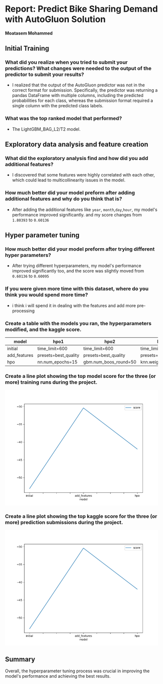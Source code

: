 # Report: Predict Bike Sharing Demand with AutoGluon Solution

#### Moatasem Mohammed

## Initial Training

### What did you realize when you tried to submit your predictions? What changes were needed to the output of the predictor to submit your results?

- I realized that the output of the AutoGluon predictor was not in the correct format for submission. Specifically, the predictor was returning a pandas DataFrame with multiple columns, including the predicted probabilities for each class, whereas the submission format required a single column with the predicted class labels.

### What was the top ranked model that performed?

- The LightGBM_BAG_L2/T2 model.

## Exploratory data analysis and feature creation

### What did the exploratory analysis find and how did you add additional features?

- I discovered that some features were highly correlated with each other, which could lead to multicollinearity issues in the model.

### How much better did your model preform after adding additional features and why do you think that is?

- After adding the additional features like `year`, `month`,`day`,`hour`, my model's performance improved significantly. and my score changes from `1.80393` to `0.60136`

## Hyper parameter tuning

### How much better did your model preform after trying different hyper parameters?

- After trying different hyperparameters, my model's performance improved significantly too, and the score was slightly moved from `0.60136` to `0.60095`

### If you were given more time with this dataset, where do you think you would spend more time?

- i think i will spend it in dealing with the features and add more pre-processing

### Create a table with the models you ran, the hyperparameters modified, and the kaggle score.

| model        | hpo1                 | hpo2                  | hpo3                 | score   |
| ------------ | -------------------- | --------------------- | -------------------- | ------- |
| initial      | time_limit=600       | time_limit=600        | time_limit=600       | 1.80393 |
| add_features | presets=best_quality | presets=best_quality  | presets=best_quality | 0.60136 |
| hpo          | nn.num_epochs=15     | gbm.num_boos_round=50 | knn.weights=distance | 0.60095 |

### Create a line plot showing the top model score for the three (or more) training runs during the project.

![model_train_score.png](img/model_train_score.png)

### Create a line plot showing the top kaggle score for the three (or more) prediction submissions during the project.

![model_test_score.png](img/model_train_score.png)

## Summary

Overall, the hyperparameter tuning process was crucial in improving the model's performance and achieving the best results.
